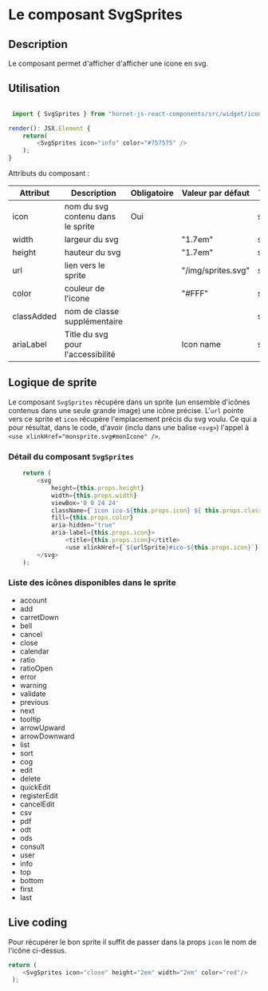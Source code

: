 # Le composant SvgSprites

## Description

Le composant permet d'afficher d'afficher une icone en svg.

## Utilisation

```javascript

 import { SvgSprites } from "hornet-js-react-components/src/widget/icon/svg-sprites";

render(): JSX.Element {
    return(
        <SvgSprites icon="info" color="#757575" />
    );
}
```


Attributs du composant :

| Attribut                | Description                                                                             | Obligatoire | Valeur par défaut | Type|
| ----------------------- | ----------------------------------------------------------------------------------------|-------------|-------------------|-----|
| icon                | nom du svg contenu dans le sprite                                                                   | Oui      | &nbsp; | string |
| width               | largeur du svg                                                                      | &nbsp;      | "1.7em" | string |
| height                   | hauteur du svg                                                      | &nbsp;      | "1.7em" | string |
| url                  | lien vers le sprite                                                                | &nbsp;      | "/img/sprites.svg" | string |
| color                     | couleur de l'icone                                                                          | &nbsp;      | "#FFF" | string |
| classAdded                     | nom de classe supplémentaire                                                                 | &nbsp;         | &nbsp; | string |
| ariaLabel                     | Title du svg pour l'accessibilité                                                             | &nbsp;      | Icon name | string |


## Logique de sprite
Le composant `SvgSprites` récupère dans un sprite (un ensemble d'icônes contenus dans une seule grande image) une icône précise. L'`url` pointe vers ce sprite et `icon` récupère l'emplacement précis du svg voulu. Ce qui a pour résultat, dans le code, d'avoir (inclu dans une balise `<svg>`) l'appel à `<use xlinkHref="monsprite.svg#monIcone" />`.

### Détail du composant `SvgSprites`

```javascript
    return (
        <svg
            height={this.props.height}
            width={this.props.width}
            viewBox='0 0 24 24'
            className={`icon ico-${this.props.icon} ${ this.props.classAdded ? this.props.classAdded : "" }`}
            fill={this.props.color}
            aria-hidden="true"
            aria-label={this.props.icon}>
                <title>{this.props.icon}</title>
                <use xlinkHref={`${urlSprite}#ico-${this.props.icon}`} />
        </svg>
    );
```

### Liste des icônes disponibles dans le sprite

* account
* add
* carretDown
* bell
* cancel
* close
* calendar
* ratio
* ratioOpen
* error
* warning
* validate
* previous
* next
* tooltip
* arrowUpward
* arrowDownward
* list
* sort
* cog
* edit
* delete
* quickEdit
* registerEdit
* cancelEdit
* csv
* pdf
* odt
* ods
* consult
* user
* info
* top
* bottom
* first
* last

## Live coding

Pour récupérer le bon sprite il suffit de passer dans la props `icon` le nom de l'icône ci-dessus.

```javascript showroom
return (
    <SvgSprites icon="close" height="2em" width="2em" color="red"/>
 );
```